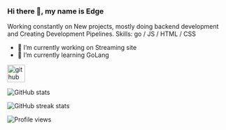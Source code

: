 ### Hi there 👋, my name is Edge
Working constantly on New projects, mostly doing backend development and Creating Development Pipelines. 
Skills: go /  JS / HTML / CSS

- 🔭 I’m currently working on Streaming site 
- 🌱 I’m currently learning GoLang 


[<img src='https://cdn.jsdelivr.net/npm/simple-icons@3.0.1/icons/github.svg' alt='github' height='40'>](https://github.com/edgehub-cloud)  

![GitHub stats](https://github-readme-stats.vercel.app/api?username=edgehub-cloud&show_icons=true&count_private=true)  

![GitHub streak stats](https://github-readme-streak-stats.herokuapp.com/?user=edgehub-cloud)  

![Profile views](https://gpvc.arturio.dev/edgehub-cloud)  
